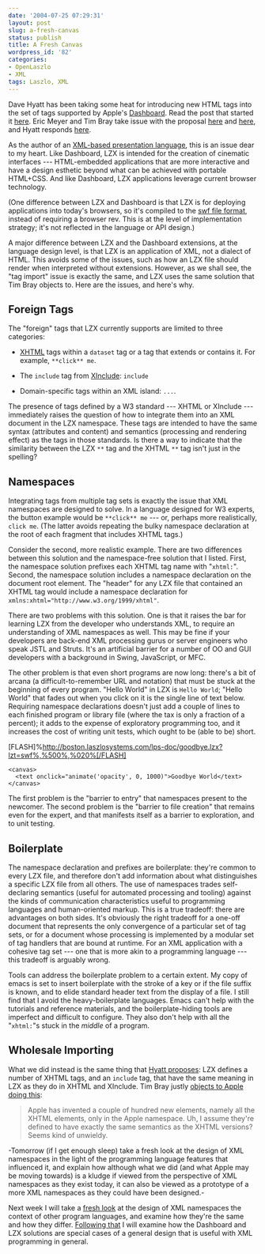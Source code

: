 ```yaml
---
date: '2004-07-25 07:29:31'
layout: post
slug: a-fresh-canvas
status: publish
title: A Fresh Canvas
wordpress_id: '82'
categories:
- OpenLaszlo
- XML
tags: Laszlo, XML
---
```


Dave Hyatt has been taking some heat for introducing new HTML tags into the set of tags supported by Apple's [Dashboard](http://www.apple.com/macosx/tiger/dashboard.html).  Read the post that started it [here](http://weblogs.mozillazine.org/hyatt/archives/2004_07.html#005913).  Eric Meyer and Tim Bray take issue with the proposal [here](http://www.meyerweb.com/eric/thoughts/2004/07/07/wrapped-in-canvas/) and [here](http://www.tbray.org/ongoing/When/200x/2004/07/12/ExtendingHTML), and Hyatt responds [here](http://weblogs.mozillazine.org/hyatt/archives/2004_07.html#005928).

As the author of an [XML-based presentation language](http://laszlosystems.com/demos/), this is an issue dear to my heart.  Like Dashboard, LZX is intended for the creation of cinematic interfaces --- HTML-embedded applications that are more interactive and have a design esthetic beyond what can be achieved with portable HTML+CSS.  And like Dashboard, LZX applications leverage current browser technology.

(One difference between LZX and Dashboard is that LZX is for deploying applications into today's browsers, so it's compiled to the [swf file format](http://www.openswf.org/), instead of requiring a browser rev.  This is at the level of implementation strategy; it's not reflected in the language or API design.)

A major difference between LZX and the Dashboard extensions, at the language design level, is that LZX is an application of XML, not a dialect of HTML.  This avoids some of the issues, such as how an LZX file should render when interpreted without extensions.  However, as we shall see, the "tag import" issue is exactly the same, and LZX uses the same solution that Tim Bray objects to.  Here are the issues, and here's why.

## Foreign Tags

The "foreign" tags that LZX currently supports are limited to three categories:

* [XHTML](http://www.w3.org/TR/xhtml1/) tags within a `dataset` tag or a tag that extends or contains it.  For example, `**click** me`.

* The `include` tag from [XInclude](http://www.w3.org/TR/xinclude/): `include`

* Domain-specific tags within an XML island: `...`.

The presence of tags defined by a W3 standard --- XHTML or XInclude --- immediately raises the question of how to integrate them into an XML document in the LZX namespace.  These tags are intended to have the same syntax (attributes and content) and semantics (processing and rendering effect) as the tags in those standards.  Is there a way to indicate that the similarity between the LZX `**` tag and the XHTML `**` tag isn't just in the spelling?

## Namespaces

Integrating tags from multiple tag sets is exactly the issue that XML namespaces are designed to solve.  In a language designed for W3 experts, the button example would be `**click** me` --- or, perhaps more realistically, `click me`.  (The latter avoids repeating the bulky namespace declaration at the root of each fragment that includes XHTML tags.)

Consider the second, more realistic example.  There are two differences between this solution and the namespace-free solution that I listed.  First, the namespace solution prefixes each XHTML tag name with  "`xhtml:`".  Second, the namespace solution includes a namespace declaration on the document root element.  The "header" for any LZX file that contained an XHTML tag would include a namespace declaration for `xmlns:xhtml="http://www.w3.org/1999/xhtml"`.

There are two problems with this solution.  One is that it raises the bar for learning LZX from the developer who understands XML, to require an understanding of XML namespaces as well.  This may be fine if your developers are back-end XML processing gurus or server engineers who speak JSTL and Struts.  It's an artificial barrier for a number of OO and GUI developers with a background in Swing, JavaScript, or MFC.

The other problem is that even short programs are now long: there's a bit of arcana (a difficult-to-remember URL and notation) that must be stuck at the beginning of every program.  "Hello World" in LZX is `Hello World`; "Hello World" that fades out when you click on it is the single line of text below.  Requiring namespace declarations doesn't just add a couple of lines to each finished program or library file (where the tax is only a fraction of a percent); it adds to the expense of exploratory programming too, and it increases the cost of writing unit tests, which ought to be (able to be) short.

[FLASH]%http://boston.laszlosystems.com/lps-doc/goodbye.lzx?lzt=swf%,%500%,%020%[/FLASH]

    <canvas>
      <text onclick="animate('opacity', 0, 1000)">Goodbye World</text>
    </canvas>

The first problem is the "barrier to entry" that namespaces present to the newcomer.  The second problem is the "barrier to file creation" that remains even for the expert, and that manifests itself as a barrier to exploration, and to unit testing.

## Boilerplate

The namespace declaration and prefixes are boilerplate: they're common to every LZX file, and therefore don't add information about what distinguishes a specific LZX file from all others.  The use of namespaces trades self-declaring semantics (useful for automated processing and tooling) against the kinds of communication characteristics useful to programming languages and human-oriented markup.  This is a true tradeoff: there are advantages on both sides.  It's obviously the right tradeoff for a one-off document that represents the only convergence of a particular set of tag sets, or for a document whose processing is implemented by a modular set of tag handlers that are bound at runtime.  For an XML application with a cohesive tag set --- one that is more akin to a programming language --- this tradeoff is arguably wrong.

Tools can address the boilerplate problem to a certain extent.  My copy of emacs is set to insert boilerplate with the stroke of a key or if the file suffix is known, and to elide standard header text from the display of a file.  I still find that I avoid the heavy-boilerplate languages.  Emacs can't help with the tutorials and reference materials, and the boilerplate-hiding tools are imperfect and difficult to configure.  They also don't help with all the "`xhtml:`"s stuck in the _middle_ of a program.

## Wholesale Importing

What we did instead is the same thing that [Hyatt proposes](http://weblogs.mozillazine.org/hyatt/archives/2004_07.html#005951): LZX defines a number of XHTML tags, and an `include` tag, that have the same meaning in LZX as they do in XHTML and XInclude.  Tim Bray justly [objects to Apple doing this](http://tbray.org/ongoing/When/200x/2004/07/12/ExtendingHTML):

> Apple has invented a couple of hundred new elements, namely all the XHTML elements, only in the Apple namespace. Uh, I assume they're defined to have exactly the same semantics as the XHTML versions? Seems kind of unwieldy.

-Tomorrow (if I get enough sleep) take a fresh look at the design of XML namespaces in the light of the programming language features that influenced it, and explain how although what we did (and what Apple may be moving towards) is a kludge if viewed from the perspective of XML namespaces as they exist today, it can also be viewed as a prototype of a more XML namespaces as they could have been designed.-

Next week I will take a [fresh look](/archives/2004/08/xml-namespace-reviewed.html) at the design of XML namespaces the context of other program languages, and examine how they're the same and how they differ.  [Following that](/archives/2004/08/unqualified-imports-for-xml) I will examine how the Dashboard and LZX solutions are special cases of a general design that is useful with XML programming in general.

